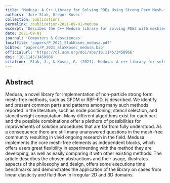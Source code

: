 ```yaml
---
title: "Medusa: A C++ Library for Solving PDEs Using Strong Form Mesh-free Methods"
authors: 'Jure Slak, Gregor Kosec'
collection: publications
permalink: /publication/2021-09-01-medusa
excerpt: 'Descibes the C++ Medusa library for solving PDEs with meshless methods in a dimension-independent way.'
date: 2021-09-01
journal: 'Computers & Geosciences'
localfile: 'papers/P_2021_SlakKosec_medusa.pdf'
bibtex: 'papers/P_2021_SlakKosec_medusa.bib'
officialurl: 'https://dl.acm.org/doi/abs/10.1145/3450966'
doi: '10.1145/3450966'
citation: 'Slak, J., & Kosec, G. (2021). Medusa: A c++ library for solving pdes using strong form mesh-free methods. ACM Transactions on Mathematical Software (TOMS), 47(3), 1-25.'
---
```


## Abstract

Medusa, a novel library for implementation of non-particle strong form mesh-free methods, such as GFDM or RBF-FD, is described. We identify and present common parts and patterns among many such methods reported in the literature, such as node positioning, stencil selection, and stencil weight computation. Many different algorithms exist for each part and the possible combinations offer a plethora of possibilities for improvements of solution procedures that are far from fully understood. As a consequence there are still many unanswered questions in the mesh-free community resulting in vivid ongoing research in the field. Medusa implements the core mesh-free elements as independent blocks, which offers users great flexibility in experimenting with the method they are developing, as well as easily comparing it with other existing methods. The article describes the chosen abstractions and their usage, illustrates aspects of the philosophy and design, offers some executions time benchmarks and demonstrates the application of the library on cases from linear elasticity and fluid flow in irregular 2D and 3D domains.
